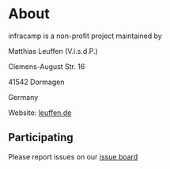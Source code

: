 # About

infracamp is a non-profit project maintained by

Matthias Leuffen (V.i.s.d.P.)

Clemens-August Str. 16

41542 Dormagen

Germany

Website: [leuffen.de](https://leuffen.de)

## Participating

Please report issues on our [issue board](https://github.com/infracamp/infracamp/issues)
